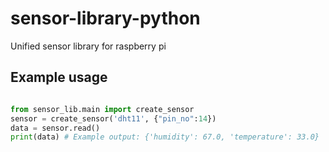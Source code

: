 # sensor-library-python
Unified sensor library for raspberry pi

## Example usage 

```python

from sensor_lib.main import create_sensor
sensor = create_sensor('dht11', {"pin_no":14})
data = sensor.read()
print(data) # Example output: {'humidity': 67.0, 'temperature': 33.0}

```
